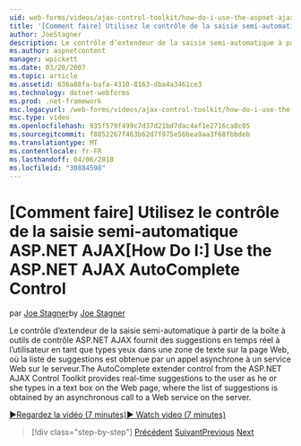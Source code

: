 ```yaml
---
uid: web-forms/videos/ajax-control-toolkit/how-do-i-use-the-aspnet-ajax-autocomplete-control
title: '[Comment faire] Utilisez le contrôle de la saisie semi-automatique ASP.NET AJAX | Documents Microsoft'
author: JoeStagner
description: Le contrôle d’extendeur de la saisie semi-automatique à partir de la boîte à outils de contrôle ASP.NET AJAX fournit des suggestions en temps réel à l’utilisateur en tant que types yeux dans une zone de texte sur la nous...
ms.author: aspnetcontent
manager: wpickett
ms.date: 03/20/2007
ms.topic: article
ms.assetid: 636a88fa-bafa-4310-8163-dba4a3461ce3
ms.technology: dotnet-webforms
ms.prod: .net-framework
msc.legacyurl: /web-forms/videos/ajax-control-toolkit/how-do-i-use-the-aspnet-ajax-autocomplete-control
msc.type: video
ms.openlocfilehash: 935f579f499c7d37d21bd7dac4af1e2716ca8c05
ms.sourcegitcommit: f8852267f463b62d7f975e56bea9aa3f68fbbdeb
ms.translationtype: MT
ms.contentlocale: fr-FR
ms.lasthandoff: 04/06/2018
ms.locfileid: "30884598"
---
```

<a name="how-do-i-use-the-aspnet-ajax-autocomplete-control"></a><span data-ttu-id="e93b6-103">[Comment faire] Utilisez le contrôle de la saisie semi-automatique ASP.NET AJAX</span><span class="sxs-lookup"><span data-stu-id="e93b6-103">[How Do I:] Use the ASP.NET AJAX AutoComplete Control</span></span>
====================
<span data-ttu-id="e93b6-104">par [Joe Stagner](https://github.com/JoeStagner)</span><span class="sxs-lookup"><span data-stu-id="e93b6-104">by [Joe Stagner](https://github.com/JoeStagner)</span></span>

<span data-ttu-id="e93b6-105">Le contrôle d’extendeur de la saisie semi-automatique à partir de la boîte à outils de contrôle ASP.NET AJAX fournit des suggestions en temps réel à l’utilisateur en tant que types yeux dans une zone de texte sur la page Web, où la liste de suggestions est obtenue par un appel asynchrone à un service Web sur le serveur.</span><span class="sxs-lookup"><span data-stu-id="e93b6-105">The AutoComplete extender control from the ASP.NET AJAX Control Toolkit provides real-time suggestions to the user as he or she types in a text box on the Web page, where the list of suggestions is obtained by an asynchronous call to a Web service on the server.</span></span>

[<span data-ttu-id="e93b6-106">&#9654;Regardez la vidéo (7 minutes)</span><span class="sxs-lookup"><span data-stu-id="e93b6-106">&#9654; Watch video (7 minutes)</span></span>](https://channel9.msdn.com/Blogs/ASP-NET-Site-Videos/how-do-i-use-the-aspnet-ajax-autocomplete-control)

> [!div class="step-by-step"]
> <span data-ttu-id="e93b6-107">[Précédent](how-do-i-use-the-aspnet-ajax-slider-control.md)
> [Suivant](how-do-i-configure-the-aspnet-ajax-calendar-control.md)</span><span class="sxs-lookup"><span data-stu-id="e93b6-107">[Previous](how-do-i-use-the-aspnet-ajax-slider-control.md)
[Next](how-do-i-configure-the-aspnet-ajax-calendar-control.md)</span></span>

